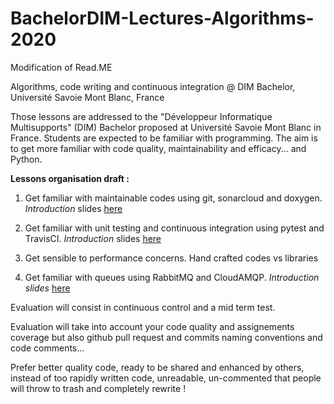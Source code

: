 # BachelorDIM-Lectures-Algorithms-2020

Modification of Read.ME

Algorithms, code writing and continuous integration @ DIM Bachelor, Université Savoie Mont Blanc, France


Those lessons are addressed to the "Développeur Informatique Multisupports" (DIM) Bachelor proposed at Université Savoie Mont Blanc in France.
Students are expected to be familiar with programming. The aim is to get more familiar with code quality, maintainability and efficacy... and Python.

**Lessons organisation draft :**

1. Get familiar with maintainable codes using git, sonarcloud and doxygen. *Introduction* slides [here](https://docs.google.com/presentation/d/1xXrdokfxOUP-3b1fEPRfieUhOEez7FJeUtauMpjV4bk/edit?usp=sharing)

2. Get familiar with unit testing and continuous integration using pytest and TravisCI. *Introduction* slides [here](https://docs.google.com/presentation/d/1wb93gyr6JuIDfeDvqTkMBxoLulL_yOXDeYp9qR5EaFI/edit?usp=sharing)

3. Get sensible to performance concerns. Hand crafted codes vs libraries

4. Get familiar with queues using RabbitMQ and CloudAMQP. *Introduction slides* [here](https://docs.google.com/presentation/d/1e-KtztT1KN91ynFhzSfDrdF8qvuYPadKe04ifyxtvrg/edit?usp=sharing)

Evaluation will consist in continuous control and a mid term test.


Evaluation will take into account your code quality and assignements coverage but also github pull request and commits naming conventions and code comments...

Prefer better quality code, ready to be shared and enhanced by others, instead of too rapidly written code, unreadable, un-commented that people will throw to trash and completely rewrite !
